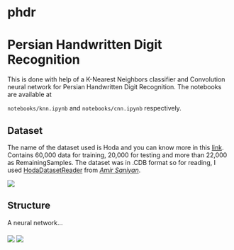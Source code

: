 phdr
==============================

# Persian Handwritten Digit Recognition

This is done with help of a K-Nearest Neighbors classifier and Convolution neural network for Persian Handwritten Digit Recognition. The notebooks are available at 

`notebooks/knn.ipynb` and `notebooks/cnn.ipynb` respectively.


## Dataset
The name of the dataset used is Hoda and you can know more in this [link](http://farsiocr.ir/%D9%85%D8%AC%D9%85%D9%88%D8%B9%D9%87-%D8%AF%D8%A7%D8%AF%D9%87/%D9%85%D8%AC%D9%85%D9%88%D8%B9%D9%87-%D8%A7%D8%B1%D9%82%D8%A7%D9%85-%D8%AF%D8%B3%D8%AA%D9%86%D9%88%DB%8C%D8%B3-%D9%87%D8%AF%DB%8C/). Contains 60,000 data for training, 20,000 for testing and more than 22,000 as RemainingSamples.
The dataset was in .CDB format so for reading, I used [HodaDatasetReader](https://github.com/amir-saniyan/HodaDatasetReader) from [*Amir Saniyan*](https://github.com/amir-saniyan).

<img align="middle" src="static/dataset_sample.png"> 

## Structure
A neural network...

<img align="middle" src="static/confusionmatrix.png"> 
<img align="middle" src="static/test.png"> 
